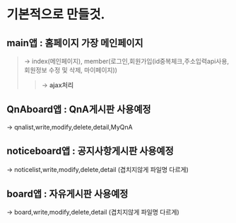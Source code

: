 기본적으로 만들것.
==================
## main앱 : 홈페이지 가장 메인페이지 <br>
> -> index(메인페이지), member(로그인,회원가입(id중복체크,주소입력api사용, 회원정보 수정 및 삭제, 마이페이지))<br>
>> -> **ajax처리** <br>
## QnAboard앱 : QnA게시판 사용예정<br>
-> qnalist,write,modify,delete,detail,MyQnA<br>
## noticeboard앱 : 공지사항게시판 사용예정<br>
-> noticelist,write,modify,delete,detail (겹치지않게 파일명 다르게)<br>
## board앱 : 자유게시판 사용예정<br>
-> board,write,modify,delete,detail (겹치지않게 파일명 다르게)<br>
    
